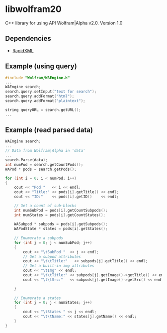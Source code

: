 # libwolfram20
C++ library for using API Wolfram|Alpha v2.0.
Version 1.0

## Dependencies
- [RapidXML](https://techoverflow.net/2019/04/17/how-to-install-rapidxml-on-ubuntu/)

## Example (using query)

```C++
#include "Wolfram/WAEngine.h"
...
WAEngine search;
search.query.setInput("text for search");
search.query.addFormat("html");
search.query.addFormat("plaintext");

string queryURL = search.getURL();
...
```


## Example (read parsed data)

```C++
WAEngine search;
...
// Data from Wolfram|Alpha in 'data'
...
search.Parse(data);
int numPod = search.getCountPods();
WAPod * pods = search.getPods();

for (int i = 0; i < numPod; i++)
{
    cout << "Pod "   << i << endl;
    cout << "Title:" << pods[i].getTitle() << endl;
    cout << "ID:"    << pods[i].getID()    << endl;

    // Get a count of sub-blocks
    int numSubPod = pods[i].getCountSubpods();
    int numStates = pods[i].getCountStates();
    
    WASubpod * subpods = pods[i].getSubpods();
    WAPodState * states = pods[i].getStates();
    
    // Enumerate a subpods
    for (int j = 0; j < numSubPod; j++)
    {
        cout << "\tSubPod "  << j << endl;
        // Get a subpod attributes
        cout << "\t\tTitle:"   << subpods[j].getTitle() << endl;
        // Get a built-in img attributes
        cout << "\tImg" << endl;
        cout << "\t\tTitle:" << subpods[j].getImage()->getTitle() << endl;
        cout << "\t\tSrc:"   << subpods[j].getImage()->getSrc() << endl;

    }
    
    // Enumerate a states
    for (int j = 0; j < numStates; j++)
    {
        cout << "\tStates " << j << endl;
        cout << "\t\tName:" << states[j].getName() << endl;
    }
}
```